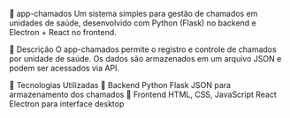 📌 app-chamados
Um sistema simples para gestão de chamados em unidades de saúde, desenvolvido com Python (Flask) no backend e Electron + React no frontend.

📜 Descrição
O app-chamados permite o registro e controle de chamados por unidade de saúde. Os dados são armazenados em um arquivo JSON e podem ser acessados via API.

🚀 Tecnologias Utilizadas
🔹 Backend
Python
Flask
JSON para armazenamento dos chamados
🔹 Frontend
HTML, CSS, JavaScript
React
Electron para interface desktop

